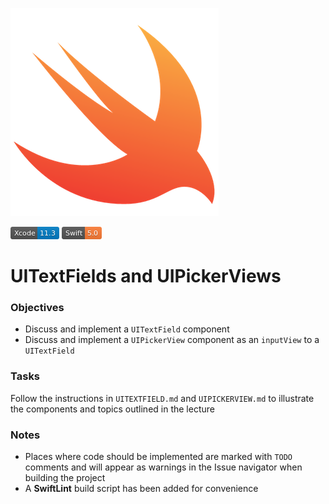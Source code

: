 ![icon](./UITextField_UIPickerView/Assets.xcassets/icon.imageset/icon.png)

![Xcode 11.3](./UITextField_UIPickerView/Assets.xcassets/Xcode-11.3-blue.imageset/Xcode-11.3-blue.png)
![Swift 5.0](./UITextField_UIPickerView/Assets.xcassets/Swift-5.0-orange.imageset/Swift-5.0-orange.png)

# UITextFields and UIPickerViews

### Objectives
* Discuss and implement a `UITextField` component
* Discuss and implement a `UIPickerView` component as an `inputView` to a `UITextField`

### Tasks
Follow the instructions in `UITEXTFIELD.md` and `UIPICKERVIEW.md` to illustrate the components and topics outlined in the lecture

### Notes
* Places where code should be implemented are marked with `TODO` comments and will appear as warnings in the Issue navigator when building the project
* A __SwiftLint__ build script has been added for convenience
